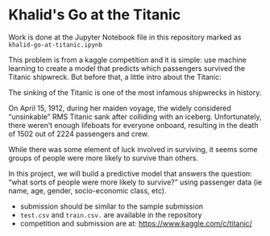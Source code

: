 # Khalid's Go at the Titanic

Work is done at the Jupyter Notebook file in this repository marked as `khalid-go-at-titanic.ipynb`

This problem is from a kaggle competition and it is simple: use machine learning to create a model that predicts which passengers survived the Titanic shipwreck. But before that, a little intro about the Titanic:

The sinking of the Titanic is one of the most infamous shipwrecks in history.

On April 15, 1912, during her maiden voyage, the widely considered “unsinkable” RMS Titanic sank after colliding with an iceberg. Unfortunately, there weren’t enough lifeboats for everyone onboard, resulting in the death of 1502 out of 2224 passengers and crew.

While there was some element of luck involved in surviving, it seems some groups of people were more likely to survive than others.

In this project, we will build a predictive model that answers the question: “what sorts of people were more likely to survive?” using passenger data (ie name, age, gender, socio-economic class, etc).


* submission should be similar to the sample submission
* `test.csv` and `train.csv.` are available in the repository
* competition and submission are at: https://www.kaggle.com/c/titanic/
